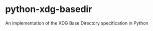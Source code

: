 python-xdg-basedir
==================

An implementation of the XDG Base Directory specification in Python
